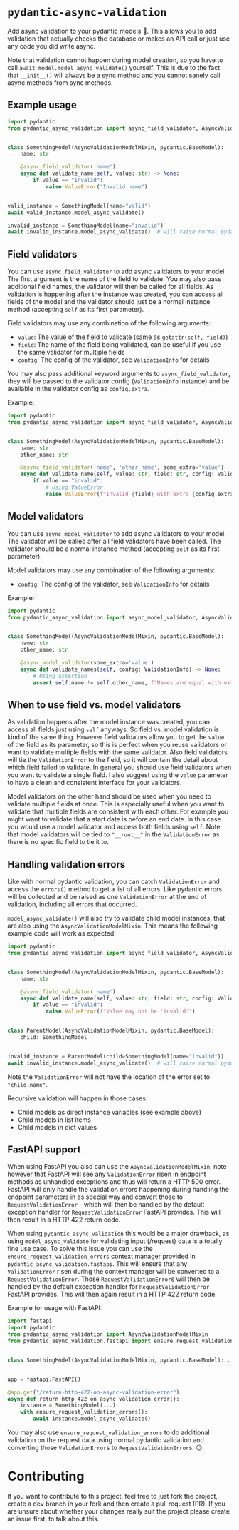 # `pydantic-async-validation`

Add async validation to your pydantic models 🥳. This allows you to add validation that actually checks the database
or makes an API call or just use any code you did write async.

Note that validation cannot happen during model creation, so you have to call `await model.model_async_validate()`
yourself. This is due to the fact that `__init__()` will always be a sync method and you cannot sanely call async
methods from sync methods.

## Example usage

```python
import pydantic
from pydantic_async_validation import async_field_validator, AsyncValidationModelMixin


class SomethingModel(AsyncValidationModelMixin, pydantic.BaseModel):
    name: str

    @async_field_validator('name')
    async def validate_name(self, value: str) -> None:
        if value == "invalid":
            raise ValueError("Invalid name")


valid_instance = SomethingModel(name="valid")
await valid_instance.model_async_validate()

invalid_instance = SomethingModel(name="invalid")
await invalid_instance.model_async_validate()  # will raise normal pydantic ValidationError
```

## Field validators

You can use `async_field_validator` to add async validators to your model. The first argument is the name of the field
to validate. You may also pass additional field names, the validator will then be called for all fields. As validation
is happening after the instance was created, you can access all fields of the model and the validator should just be a
normal instance method (accepting `self` as its first parameter).

Field validators may use any combination of the following arguments:
* `value`: The value of the field to validate (same as `getattr(self, field)`)
* `field`: The name of the field being validated, can be useful if you use the same validator for multiple fields
* `config`: The config of the validator, see `ValidationInfo` for details

You may also pass additional keyword arguments to `async_field_validator`, they will be passed to the validator config
(`ValidationInfo` instance) and be available in the validator config as `config.extra`.

Example:

```python
import pydantic
from pydantic_async_validation import async_field_validator, AsyncValidationModelMixin, ValidationInfo


class SomethingModel(AsyncValidationModelMixin, pydantic.BaseModel):
    name: str
    other_name: str

    @async_field_validator('name', 'other_name', some_extra='value')
    async def validate_name(self, value: str, field: str, config: ValidationInfo) -> None:
        if value == "invalid":
            # Using ValueError 
            raise ValueError(f"Invalid {field} with extra {config.extra['some_extra']}")
```

## Model validators

You can use `async_model_validator` to add async validators to your model. The validator will be called after all field
validators have been called. The validator should be a normal instance method (accepting `self` as its first parameter).

Model validators may use any combination of the following arguments:
* `config`: The config of the validator, see `ValidationInfo` for details


Example:

```python
import pydantic
from pydantic_async_validation import async_model_validator, AsyncValidationModelMixin, ValidationInfo


class SomethingModel(AsyncValidationModelMixin, pydantic.BaseModel):
    name: str
    other_name: str

    @async_model_validator(some_extra='value')
    async def validate_names(self, config: ValidationInfo) -> None:
        # Using assertion 
        assert self.name != self.other_name, f"Names are equal with extra {config.extra['some_extra']}"
```

## When to use field vs. model validators

As validation happens after the model instance was created, you can access all fields  just using `self` anyways. So
field vs. model validation is kind of the same thing. However field validators allow you to get the `value` of the
field as its parameter, so this is perfect when you reuse validators or want to validate multiple fields with the same
validator. Also field validators will tie the `ValidationError` to the field, so it will contain the detail about which
field failed to validate. In general you should use field validators when you want to validate a single field. I also
suggest using the `value` parameter to have a clean and consistent interface for your validators.

Model validators on the other hand should be used when you need to validate multiple fields at once. This is especially
useful when you want to validate that multiple fields are consistent with each other. For example you might want to
validate that a start date is before an end date. In this case you would use a model validator and access both fields
using `self`. Note that model validators will be tied to `"__root__"` in the `ValidationError` as there is no specific
field to tie it to.

## Handling validation errors

Like with normal pydantic validation, you can catch `ValidationError` and access the `errors()` method to get a list of
all errors. Like pydantic errors will be collected and be raised as one `ValidationError` at the end of validation,
including all errors that occurred.

`model_async_validate()` will also try to validate child model instances, that are also using the
`AsyncValidationModelMixin`. This means the following example code will work as expected:

```python
import pydantic
from pydantic_async_validation import async_field_validator, AsyncValidationModelMixin, ValidationInfo


class SomethingModel(AsyncValidationModelMixin, pydantic.BaseModel):
    name: str

    @async_field_validator('name')
    async def validate_name(self, value: str, field: str, config: ValidationInfo) -> None:
        if value == "invalid":
            raise ValueError(f"Value may not be 'invalid'")


class ParentModel(AsyncValidationModelMixin, pydantic.BaseModel):
    child: SomethingModel


invalid_instance = ParentModel(child=SomethingModel(name="invalid"))
await invalid_instance.model_async_validate()  # will raise normal pydantic ValidationError
```

Note the `ValidationError` will not have the location of the error set to `"child.name"`.

Recursive validation will happen in those cases:
* Child models as direct instance variables (see example above)
* Child models in list items
* Child models in dict values

## FastAPI support

When using FastAPI you also can use the `AsyncValidationModelMixin`, note however that FastAPI will see any
`ValidationError` risen in endpoint methods as unhandled exceptions and thus will return a HTTP 500 error. FastAPI
will only handle the validation errors happening during handling the endpoint parameters in as special way and
convert those to `RequestValidationError` - which will then be handled by the default exception handler for
`RequestValidationError` FastAPI provides. This will then result in a HTTP 422 return code.

When using `pydantic_async_validation` this would be a major drawback, as using `model_async_validate` for
validating input (/request) data is a totally fine use case. To solve this issue you can use the
`ensure_request_validation_errors` context manager provided in `pydantic_async_validation.fastapi`. This will
ensure that any `ValidationError` risen during the context manager will be converted to a `RequestValidationError`.
Those `RequestValidationError`s will then be handled by the default exception handler for `RequestValidationError`
FastAPI provides. This will then again result in a HTTP 422 return code.

Example for usage with FastAPI:

```python
import fastapi
import pydantic
from pydantic_async_validation import AsyncValidationModelMixin
from pydantic_async_validation.fastapi import ensure_request_validation_errors


class SomethingModel(AsyncValidationModelMixin, pydantic.BaseModel): ...


app = fastapi.FastAPI()

@app.get("/return-http-422-on-async-validation-error")
async def return_http_422_on_async_validation_error():
    instance = SomethingModel(...)
    with ensure_request_validation_errors():
        await instance.model_async_validate()
```

You may also use `ensure_request_validation_errors` to do additional validation on the request data using normal
pydantic validation and converting those `ValidationError`s to `RequestValidationError`s. 😉

# Contributing

If you want to contribute to this project, feel free to just fork the project,
create a dev branch in your fork and then create a pull request (PR). If you
are unsure about whether your changes really suit the project please create an
issue first, to talk about this.
